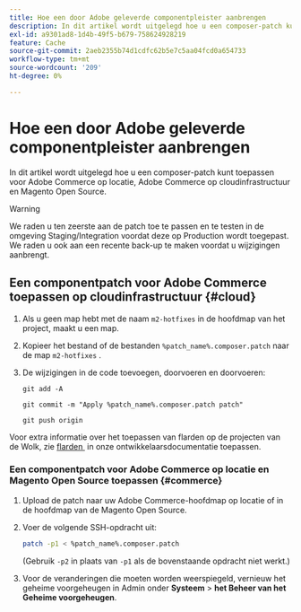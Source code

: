 ```yaml
---
title: Hoe een door Adobe geleverde componentpleister aanbrengen
description: In dit artikel wordt uitgelegd hoe u een composer-patch kunt toepassen voor Adobe Commerce op locatie, Adobe Commerce op cloudinfrastructuur en Magento Open Source.
exl-id: a9301ad8-1d4b-49f5-b679-758624928219
feature: Cache
source-git-commit: 2aeb2355b74d1cdfc62b5e7c5aa04fcd0a654733
workflow-type: tm+mt
source-wordcount: '209'
ht-degree: 0%

---
```


# Hoe een door Adobe geleverde componentpleister aanbrengen

In dit artikel wordt uitgelegd hoe u een composer-patch kunt toepassen voor Adobe Commerce op locatie, Adobe Commerce op cloudinfrastructuur en Magento Open Source.

>[!WARNING]
>
>We raden u ten zeerste aan de patch toe te passen en te testen in de omgeving Staging/Integration voordat deze op Production wordt toegepast. We raden u ook aan een recente back-up te maken voordat u wijzigingen aanbrengt.

## Een componentpatch voor Adobe Commerce toepassen op cloudinfrastructuur {#cloud}

1. Als u geen map hebt met de naam `m2-hotfixes` in de hoofdmap van het project, maakt u een map.
1. Kopieer het bestand of de bestanden `%patch_name%.composer.patch` naar de map `m2-hotfixes` .
1. De wijzigingen in de code toevoegen, doorvoeren en doorvoeren:

   ```git
   git add -A
   ```

   ```git
   git commit -m "Apply %patch_name%.composer.patch patch"
   ```

   ```git
   git push origin
   ```

Voor extra informatie over het toepassen van flarden op de projecten van de Wolk, zie [&#x200B; flarden &#x200B;](https://experienceleague.adobe.com/nl/docs/commerce-cloud-service/user-guide/develop/upgrade/apply-patches) in onze ontwikkelaarsdocumentatie toepassen.

### Een componentpatch voor Adobe Commerce op locatie en Magento Open Source toepassen {#commerce}

1. Upload de patch naar uw Adobe Commerce-hoofdmap op locatie of in de hoofdmap van de Magento Open Source.
1. Voer de volgende SSH-opdracht uit:

   ```bash
   patch -p1 < %patch_name%.composer.patch
   ```

   (Gebruik `-p2` in plaats van `-p1` als de bovenstaande opdracht niet werkt.)

1. Voor de veranderingen die moeten worden weerspiegeld, vernieuw het geheime voorgeheugen in Admin onder **Systeem** > **het Beheer van het Geheime voorgeheugen**.
